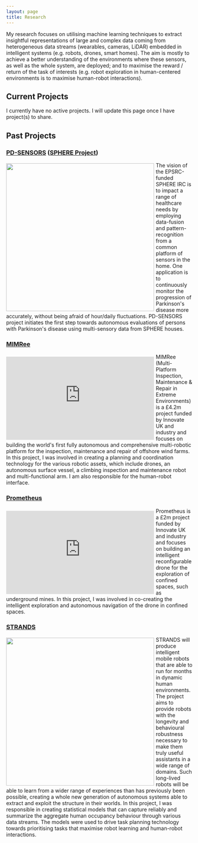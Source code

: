 ```yaml
---
layout: page
title: Research
---
```


My research focuses on utilising machine learning techniques to extract insightful representations of large and complex data coming from heterogeneous data streams (wearables, cameras, LiDAR) embedded in intelligent systems (e.g. robots, drones, smart homes). The aim is mostly to achieve a better understanding of the environments where these sensors, as well as the whole system, are deployed; and to maximise the reward / return of the task of interests (e.g. robot exploration in human-centered environments is to maximise human-robot interactions).

## Current Projects

<p class="message">
  I currently have no active projects. I will update this page once I have project(s) to share.
</p>

## Past Projects


### <a href="https://www.bristol.ac.uk/engineering/research/digital-health/research/sphere/">PD-SENSORS</a> (<a href="https://gow.epsrc.ukri.org/NGBOViewGrant.aspx?GrantRef=EP/R005273/1">SPHERE Project</a>) 

<img style="float: left; padding: 3px 5px 0px 0px;" src="{{ '/' | relative_url }}public/pd-sensors.png" width="400" /> The vision of the EPSRC-funded SPHERE IRC is to impact a range of healthcare needs by employing data-fusion and pattern-recognition from a common platform of sensors in the home. One application is to continuously monitor the progression of Parkinson's disease more accurately, without being afraid of hour/daily fluctuations. PD-SENSORS project initiates the first step towards autonomous evaluations of persons with Parkinson's disease using multi-sensory data from SPHERE houses.


### <a href="https://gtr.ukri.org/projects?ref=104821#/tabOverview">MIMRee</a>

<div style="float: left; padding: 8px 5px 0px 0px;"><iframe width="400" height="225" src="https://www.youtube.com/embed/slLLaByFN28?si=jw75K8YEZH1vY_oQ" title="YouTube video player" frameborder="0" allow="accelerometer; autoplay; clipboard-write; encrypted-media; gyroscope; picture-in-picture; web-share" allowfullscreen></iframe></div>
MIMRee (Multi-Platform Inspection, Maintenance & Repair in Extreme Environments) is a £4.2m project funded by Innovate UK and industry and focuses on building the world's first fully autonomous and comprehensive multi-robotic platform for the inspection, maintenance and repair of offshore wind farms. In this project, I was involved in creating a planning and coordination technology for the various robotic assets, which include drones, an autonomous surface vessel, a climbing inspection and maintenance robot and multi-functional arm. I am also responsible for the human-robot interface.


### <a href="https://prometheusdrone.co.uk/">Prometheus</a>

<div style="float: left; padding: 8px 5px 0px 0px;"><iframe width="400" height="225" src="https://www.youtube.com/embed/BeumYmIAl6Q?si=UP92RCdJuctzMtQ4" title="YouTube video player" frameborder="0" allow="accelerometer; autoplay; clipboard-write; encrypted-media; gyroscope; picture-in-picture; web-share" allowfullscreen></iframe></div>
Prometheus is a £2m project funded by Innovate UK and industry and focuses on building an intelligent reconfigurable drone for the exploration of confined spaces, such as underground mines. In this project, I was involved in co-creating the intelligent exploration and autonomous navigation of the drone in confined spaces.


### <a href="http://strands.acin.tuwien.ac.at/">STRANDS</a>

<img style="float: left; padding: 3px 5px 0px 0px;" src="{{ '/' | relative_url }}public/strands.jpg" width="400" />
STRANDS will produce intelligent mobile robots that are able to run for months in dynamic human environments. The project aims to provide robots with the longevity and behavioural robustness necessary to make them truly useful assistants in a wide range of domains. Such long-lived robots will be able to learn from a wider range of experiences than has previously been possible, creating a whole new generation of autonomous systems able to extract and exploit the structure in their worlds. In this project, I was responsible in creating statistical models that can capture reliably and summarize the aggregate human occupancy behaviour through various data streams. The models were used to drive task planning technology towards prioritising tasks that maximise robot learning and human-robot interactions.




